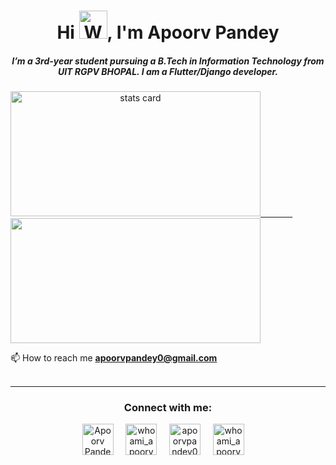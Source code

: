 <h1 align="center">Hi <img src="https://raw.githubusercontent.com/nixin72/nixin72/master/wave.gif" 
         alt="Waving hand animated gif"
         height="45"
         width="45" />, I'm Apoorv Pandey</h1>
<h5 align="center">
I’m a 3rd-year student pursuing a B.Tech in Information Technology from UIT RGPV BHOPAL. I am a Flutter/Django developer. 
</h5>
<a align= "center" href="https://github.com/apoorvpandey0">
<img alt= "stats card" height="200px" width="400" src="https://github-readme-streak-stats.herokuapp.com/?user=apoorvpandey0&theme=radical">
&nbsp;&nbsp;&nbsp;&nbsp;&nbsp;&nbsp;&nbsp;&nbsp;&nbsp;&nbsp;&nbsp;&nbsp;
<!-- <img align= "right" height="350" width="400"  src = "http://24.media.tumblr.com/d36278415ea2632bb223d8e736a93a6b/tumblr_n6akz39WvM1shpedgo1_500.gif" /> -->
<img height="200px" width="400" src="https://github-readme-stats.vercel.app/api?username=apoorvpandey0&count_private=true&theme=radical&show_icons=true" />
</a>
</p>

📫 How to reach me **apoorvpandey0@gmail.com**
<br><br>
<hr>

<h3 align="center">Connect with me:</h3>
<p align="center">
<a href="https://www.linkedin.com/in/apoorv-pandey/" target="blank"><img align="center" src="https://img.icons8.com/cute-clipart/64/000000/linkedin.png" alt="Apoorv Pandey" height="50" width="50" /></a>&nbsp;&nbsp;&nbsp;&nbsp;
<a href="https://instagram.com/whoami_apoorv" target="blank"><img align="center" src="https://img.icons8.com/cute-clipart/50/000000/youtube-play.png" alt="whoami_apoorv" height="50" width="50" /></a>&nbsp;&nbsp;&nbsp;&nbsp;
<a href="https://twitter.com/apoorvpandey0" target="blank"><img align="center" src="https://img.icons8.com/cute-clipart/64/000000/twitter.png" alt="apoorvpandey0" height="50" width="50" /></a> &nbsp;&nbsp;&nbsp;
<a href="https://instagram.com/whoami_apoorv" target="blank"><img align="center" src="https://img.icons8.com/cute-clipart/64/000000/instagram-new.png" alt="whoami_apoorv" height="50" width="50" /></a>&nbsp;&nbsp;&nbsp;&nbsp;
</p>

